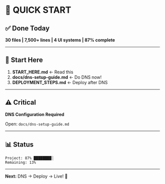 # 🎯 QUICK START

## ✅ Done Today

**30 files | 7,500+ lines | 4 UI systems | 87% complete**

---

## 📖 Start Here

1. **START_HERE.md** ← Read this
2. **docs/dns-setup-guide.md** ← Do DNS now!
3. **DEPLOYMENT_STEPS.md** ← Deploy after DNS

---

## ⚠️ Critical

**DNS Configuration Required**

Open: `docs/dns-setup-guide.md`

---

## 📊 Status

```
Project: 87% ████████░
Remaining: 13%
```

---

**Next:** DNS → Deploy → Live! 🚀

